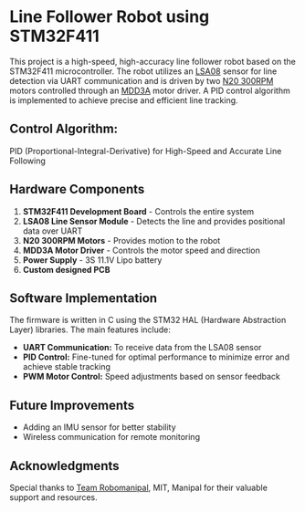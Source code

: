 # Line Follower Robot using STM32F411

This project is a high-speed, high-accuracy line follower robot based on the STM32F411 microcontroller. The robot utilizes an [LSA08](https://robu.in/wp-content/uploads/2015/11/LSA08-Users-Manual-Jun12.pdf) sensor for line detection via UART communication and is driven by two [N20 300RPM](https://robu.in/product/n20-12v-300-rpm-micro-metal-gear-motor/?gad_source=1&gclid=Cj0KCQiAqL28BhCrARIsACYJvkfTXdTgoVehS03U7q7NQAJsIl6GadeOPt4iYMQUSQA3hKH54x4fSKAaAoOtEALw_wcB) motors controlled through an [MDD3A](https://docs.google.com/document/d/1ax3gSo0srTzoSr2bo8ETLym0OqrYjlk_JCZK4kxtfXg/edit?tab=t.0) motor driver. A PID control algorithm is implemented to achieve precise and efficient line tracking.

## Control Algorithm:
PID (Proportional-Integral-Derivative) for High-Speed and Accurate Line Following

## Hardware Components
1. **STM32F411 Development Board** - Controls the entire system
2. **LSA08 Line Sensor Module** - Detects the line and provides positional data over UART
3. **N20 300RPM Motors** - Provides motion to the robot
4. **MDD3A Motor Driver** - Controls the motor speed and direction
5. **Power Supply** - 3S 11.1V Lipo battery
6. **Custom designed PCB**

## Software Implementation
The firmware is written in C using the STM32 HAL (Hardware Abstraction Layer) libraries. The main features include:

- **UART Communication:** To receive data from the LSA08 sensor
- **PID Control:** Fine-tuned for optimal performance to minimize error and achieve stable tracking
- **PWM Motor Control:** Speed adjustments based on sensor feedback

## Future Improvements
- Adding an IMU sensor for better stability
- Wireless communication for remote monitoring

## Acknowledgments
Special thanks to [Team Robomanipal](http://www.robomanipal.com/), MIT, Manipal for their valuable support and resources.
